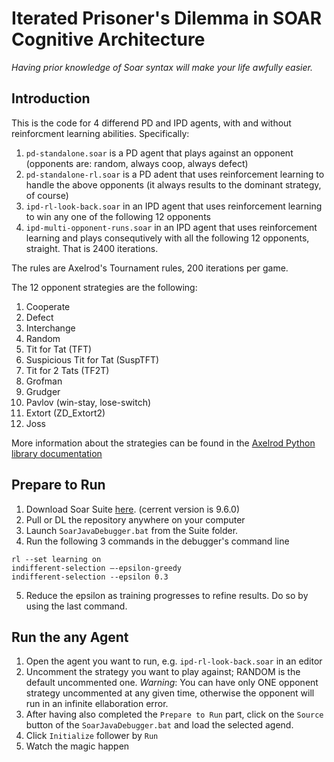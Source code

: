 # Iterated Prisoner's Dilemma in SOAR Cognitive Architecture

*Having prior knowledge of Soar syntax will make your life awfully easier.*

## Introduction

This is the code for 4 differend PD and IPD agents, with and without reinforcment learning abilities. Specifically:

1. `pd-standalone.soar` is a PD agent that plays against an opponent (opponents are: random, always coop, always defect)
2. `pd-standalone-rl.soar` is a PD adent that uses reinforcement learning to handle the above opponents (it always results to the dominant strategy, of course)
3. `ipd-rl-look-back.soar` in an IPD agent that uses reinforcement learning to win any one of the following 12 opponents
4. `ipd-multi-opponent-runs.soar` in an IPD agent that uses reinforcement learning and plays consequtively with all the following 12 opponents, straight. That is 2400 iterations.

The rules are Axelrod's Tournament rules, 200 iterations per game.

The 12 opponent strategies are the following:

1. Cooperate
2. Defect
3. Interchange
4. Random
5. Tit for Tat (TFT)
6. Suspicious Tit for Tat (SuspTFT)
7. Tit for 2 Tats (TF2T)
8. Grofman
9. Grudger
10. Pavlov (win-stay, lose-switch)
11. Extort (ZD_Extort2)
12. Joss

More information about the strategies can be found in the [Axelrod Python library documentation](https://axelrod.readthedocs.io/en/stable/reference/overview_of_strategies.html)

## Prepare to Run

1. Download Soar Suite [here](https://soar.eecs.umich.edu/Downloads). (cerrent version is 9.6.0)
2. Pull or DL the repository anywhere on your computer
3. Launch `SoarJavaDebugger.bat` from the Suite folder.
4. Run the following 3 commands in the debugger's command line
```
rl --set learning on 
indifferent-selection –-epsilon-greedy
indifferent-selection --epsilon 0.3
```
5. Reduce the epsilon as training progresses to refine results. Do so by using the last command.

## Run the any Agent

1. Open the agent you want to run, e.g. `ipd-rl-look-back.soar` in an editor
2. Uncomment the strategy you want to play against; RANDOM is the default uncommented one. *Warning*: You can have only ONE opponent strategy uncommented at any given time, otherwise the opponent will run in an infinite ellaboration error.
3. After having also completed the `Prepare to Run` part, click on the `Source` button of the `SoarJavaDebugger.bat` and load the selected agend.
4. Click `Initialize` follower by `Run`
5. Watch the magic happen
